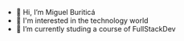 - 👋 Hi, I’m Miguel Buriticá
- 👀 I'm interested in the technology world
- 🌱 I’m currently studing a course of FullStackDev

<!---
Miguelburitica/Miguelburitica is a ✨ special ✨ repository because its `README.md` (this file) appears on your GitHub profile.
You can click the Preview link to take a look at your changes.
--->
